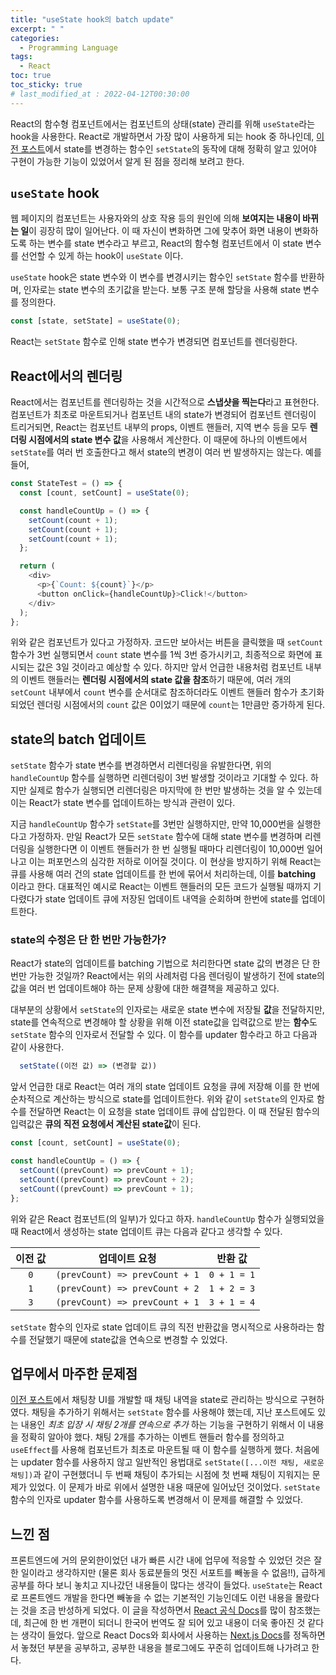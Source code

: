 ```yaml
---
title: "useState hook의 batch update"
excerpt: " "
categories:
  - Programming Language
tags:
  - React
toc: true
toc_sticky: true
# last_modified_at : 2022-04-12T00:30:00
---
```


React의 함수형 컴포넌트에서는 컴포넌트의 상태(state) 관리를 위해 `useState`라는 hook을 사용한다. React로 개발하면서 가장 많이 사용하게 되는 hook 중 하나인데, [이전 포스트](https://rimo1031.github.io/blog/programming%20language/TIL-chat/)에서 state를 변경하는 함수인 `setState`의 동작에 대해 정확히 알고 있어야 구현이 가능한 기능이 있었어서 알게 된 점을 정리해 보려고 한다.

## `useState` hook

웹 페이지의 컴포넌트는 사용자와의 상호 작용 등의 원인에 의해 **보여지는 내용이 바뀌는 일**이 굉장히 많이 일어난다. 이 때 자신이 변화하면 그에 맞추어 화면 내용이 변화하도록 하는 변수를 state 변수라고 부르고, React의 함수형 컴포넌트에서 이 state 변수를 선언할 수 있게 하는 hook이 `useState` 이다.

`useState` hook은 state 변수와 이 변수를 변경시키는 함수인 `setState` 함수를 반환하며, 인자로는 state 변수의 초기값을 받는다. 보통 구조 분해 할당을 사용해 state 변수를 정의한다.

```javascript
const [state, setState] = useState(0);
```

React는 `setState` 함수로 인해 state 변수가 변경되면 컴포넌트를 렌더링한다.

## React에서의 렌더링

React에서는 컴포넌트를 렌더링하는 것을 시간적으로 **스냅샷을 찍는다**라고 표현한다. 컴포넌트가 최초로 마운트되거나 컴포넌트 내의 state가 변경되어 컴포넌트 렌더링이 트리거되면, React는 컴포넌트 내부의 props, 이벤트 핸들러, 지역 변수 등을 모두 **렌더링 시점에서의 state 변수 값**을 사용해서 계산한다. 이 때문에 하나의 이벤트에서 `setState`를 여러 번 호출한다고 해서 state의 변경이 여러 번 발생하지는 않는다. 예를 들어,

```javascript
const StateTest = () => {
  const [count, setCount] = useState(0);

  const handleCountUp = () => {
    setCount(count + 1);
    setCount(count + 1);
    setCount(count + 1);
  };

  return (
    <div>
      <p>{`Count: ${count}`}</p>
      <button onClick={handleCountUp}>Click!</button>
    </div>
  );
};
```

위와 같은 컴포넌트가 있다고 가정하자. 코드만 보아서는 버튼을 클릭했을 때 `setCount` 함수가 3번 실행되면서 `count` state 변수를 1씩 3번 증가시키고, 최종적으로 화면에 표시되는 값은 3일 것이라고 예상할 수 있다. 하지만 앞서 언급한 내용처럼 컴포넌트 내부의 이벤트 핸들러는 **렌더링 시점에서의 state 값을 참조**하기 때문에, 여러 개의 `setCount` 내부에서 `count` 변수를 순서대로 참조하더라도 이벤트 핸들러 함수가 초기화되었던 렌더링 시점에서의 `count` 값은 0이었기 때문에 `count`는 1만큼만 증가하게 된다.

## state의 batch 업데이트

`setState` 함수가 state 변수를 변경하면서 리렌더링을 유발한다면, 위의 `handleCountUp` 함수를 실행하면 리렌더링이 3번 발생할 것이라고 기대할 수 있다. 하지만 실제로 함수가 실행되면 리렌더링은 마지막에 한 번만 발생하는 것을 알 수 있는데 이는 React가 state 변수를 업데이트하는 방식과 관련이 있다.

지금 `handleCountUp` 함수가 `setState`를 3번만 실행하지만, 만약 10,000번을 실행한다고 가정하자. 만일 React가 모든 `setState` 함수에 대해 state 변수를 변경하며 리렌더링을 실행한다면 이 이벤트 핸들러가 한 번 실행될 때마다 리렌더링이 10,000번 일어나고 이는 퍼포먼스의 심각한 저하로 이어질 것이다. 이 현상을 방지하기 위해 React는 큐를 사용해 여러 건의 state 업데이트를 한 번에 묶어서 처리하는데, 이를 **batching** 이라고 한다. 대표적인 예시로 React는 이벤트 핸들러의 모든 코드가 실행될 때까지 기다렸다가 state 업데이트 큐에 저장된 업데이트 내역을 순회하며 한번에 state를 업데이트한다.

### state의 수정은 단 한 번만 가능한가?

React가 state의 업데이트를 batching 기법으로 처리한다면 state 값의 변경은 단 한 번만 가능한 것일까? React에서는 위의 사례처럼 다음 렌더링이 발생하기 전에 state의 값을 여러 번 업데이트해야 하는 문제 상황에 대한 해결책을 제공하고 있다.

대부분의 상황에서 `setState`의 인자로는 새로운 state 변수에 저장될 **값**을 전달하지만, state를 연속적으로 변경해야 할 상황을 위해 이전 state값을 입력값으로 받는 **함수**도 `setState` 함수의 인자로서 전달할 수 있다. 이 함수를 updater 함수라고 하고 다음과 같이 사용한다.

```javascript
  setState((이전 값) => (변경할 값))
```

앞서 언급한 대로 React는 여러 개의 state 업데이트 요청을 큐에 저장해 이를 한 번에 순차적으로 계산하는 방식으로 state를 업데이트한다. 위와 같이 `setState`의 인자로 함수를 전달하면 React는 이 요청을 state 업데이트 큐에 삽입한다. 이 때 전달된 함수의 입력값은 **큐의 직전 요청에서 계산된 state값**이 된다.

```javascript
const [count, setCount] = useState(0);

const handleCountUp = () => {
  setCount((prevCount) => prevCount + 1);
  setCount((prevCount) => prevCount + 2);
  setCount((prevCount) => prevCount + 1);
};
```

위와 같은 React 컴포넌트(의 일부)가 있다고 하자. `handleCountUp` 함수가 실행되었을 때 React에서 생성하는 state 업데이트 큐는 다음과 같다고 생각할 수 있다.

| 이전 값 |         업데이트 요청          |   반환 값   |
| :-----: | :----------------------------: | :---------: |
|   `0`   | `(prevCount) => prevCount + 1` | `0 + 1 = 1` |
|   `1`   | `(prevCount) => prevCount + 2` | `1 + 2 = 3` |
|   `3`   | `(prevCount) => prevCount + 1` | `3 + 1 = 4` |

`setState` 함수의 인자로 state 업데이트 큐의 직전 반환값을 명시적으로 사용하라는 함수를 전달했기 때문에 state값을 연속으로 변경할 수 있었다.

## 업무에서 마주한 문제점

[이전 포스트](https://rimo1031.github.io/blog/programming%20language/TIL-chat/)에서 채팅창 UI를 개발할 때 채팅 내역을 state로 관리하는 방식으로 구현하였다. 채팅을 추가하기 위해서는 `setState` 함수를 사용해야 했는데, 지난 포스트에도 있는 내용인 _최초 입장 시 채팅 2개를 연속으로 추가_ 하는 기능을 구현하기 위해서 이 내용을 정확히 알아야 했다. 채팅 2개를 추가하는 이벤트 핸들러 함수를 정의하고 `useEffect`를 사용해 컴포넌트가 최초로 마운트될 때 이 함수를 실행하게 했다. 처음에는 updater 함수를 사용하지 않고 일반적인 용법대로 `setState([...이전 채팅, 새로운 채팅])`과 같이 구현했더니 두 번째 채팅이 추가되는 시점에 첫 번째 채팅이 지워지는 문제가 있었다. 이 문제가 바로 위에서 설명한 내용 때문에 일어났던 것이었다. `setState` 함수의 인자로 updater 함수를 사용하도록 변경해서 이 문제를 해결할 수 있었다.

## 느낀 점

프론트엔드에 거의 문외한이었던 내가 빠른 시간 내에 업무에 적응할 수 있었던 것은 잘한 일이라고 생각하지만 (물론 회사 동료분들의 멋진 서포트를 빼놓을 수 없음!!), 급하게 공부를 하다 보니 놓치고 지나갔던 내용들이 많다는 생각이 들었다. `useState`는 React로 프론트엔드 개발을 한다면 빼놓을 수 없는 기본적인 기능인데도 이런 내용을 몰랐다는 것을 조금 반성하게 되었다. 이 글을 작성하면서 [React 공식 Docs](react.dev)를 많이 참조했는데, 최근에 한 번 개편이 되더니 한국어 번역도 잘 되어 있고 내용이 더욱 좋아진 것 같다는 생각이 들었다. 앞으로 React Docs와 회사에서 사용하는 [Next.js Docs](https://nextjs.org/docs)를 정독하면서 놓쳤던 부분을 공부하고, 공부한 내용을 블로그에도 꾸준히 업데이트해 나가려고 한다.
